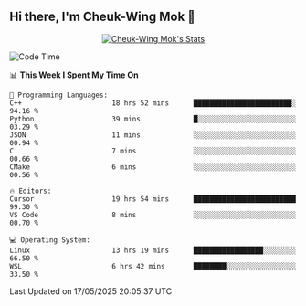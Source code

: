 ## Hi there, I'm Cheuk-Wing Mok 👋

<!--
**mozro0327/mozro0327** is a ✨ _special_ ✨ repository because its `README.md` (this file) appears on your GitHub profile.

Here are some ideas to get you started:

- 🔭 I’m currently working on ...
- 🌱 I’m currently learning ...
- 👯 I’m looking to collaborate on ...
- 🤔 I’m looking for help with ...
- 💬 Ask me about ...
- 📫 How to reach me: ...
- 😄 Pronouns: ...
- ⚡ Fun fact: ...
-->

<p align="center">
  <a href="https://github.com/mozro0327" class="rich-diff-level-one">
    <img src="https://github-readme-stats.vercel.app/api?username=mozro0327&title_color=333&text_color=777" alt="Cheuk-Wing Mok's Stats" >
    <!-- &hide=issues
    <img src="https://github-readme-stats.vercel.app/api?username=mozro0327&hide=issues&title_color=333&text_color=777" alt="Cheuk-Wing Mok's Stats" >
    -->
  </a>
</p>

<!--START_SECTION:waka-->
![Code Time](http://img.shields.io/badge/Code%20Time-3%2C454%20hrs%2025%20mins-blue)

📊 **This Week I Spent My Time On** 

```text
💬 Programming Languages: 
C++                      18 hrs 52 mins      ████████████████████████░   94.16 % 
Python                   39 mins             █░░░░░░░░░░░░░░░░░░░░░░░░   03.29 % 
JSON                     11 mins             ░░░░░░░░░░░░░░░░░░░░░░░░░   00.94 % 
C                        7 mins              ░░░░░░░░░░░░░░░░░░░░░░░░░   00.66 % 
CMake                    6 mins              ░░░░░░░░░░░░░░░░░░░░░░░░░   00.56 % 

🔥 Editors: 
Cursor                   19 hrs 54 mins      █████████████████████████   99.30 % 
VS Code                  8 mins              ░░░░░░░░░░░░░░░░░░░░░░░░░   00.70 % 

💻 Operating System: 
Linux                    13 hrs 19 mins      █████████████████░░░░░░░░   66.50 % 
WSL                      6 hrs 42 mins       ████████░░░░░░░░░░░░░░░░░   33.50 % 
```


 Last Updated on 17/05/2025 20:05:37 UTC
<!--END_SECTION:waka-->
